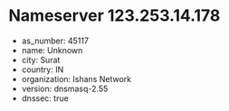 # Nameserver 123.253.14.178

* as_number: 45117
* name: Unknown
* city: Surat
* country: IN
* organization: Ishans Network
* version: dnsmasq-2.55
* dnssec: true
